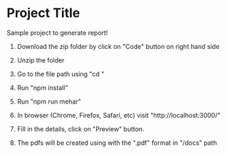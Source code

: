 # Project Title

Sample project to generate report!

1. Download the zip folder by click on "Code" button on right hand side

2. Unzip the folder

3. Go to the file path using "cd <folder-path>" 

4. Run "npm install"

5. Run "npm run mehar"

6. In browser (Chrome, Firefox, Safari, etc) visit "http://localhost:3000/"

7. Fill in the details, click on "Preview" button.

8. The pdfs will be created using with the "<name>_<ipd>_<date>.pdf" format in "<projectFolder>/docs" path
